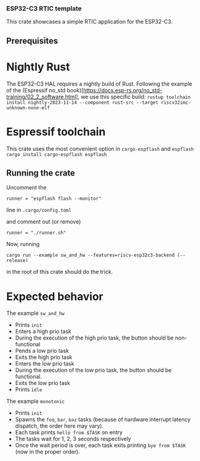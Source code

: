 ### ESP32-C3 RTIC template
This crate showcases a simple RTIC application for the ESP32-C3.

## Prerequisites

# Nightly Rust
The ESP32-C3 HAL requires a nightly build of Rust.
Following the example of the (Espressif no_std book)[https://docs.esp-rs.org/no_std-training/02_2_software.html], we use this specific build:
```rustup toolchain install nightly-2023-11-14 --component rust-src --target riscv32imc-unknown-none-elf```

# Espressif toolchain

This crate uses the most convenient option in ``cargo-espflash`` and ``espflash``
```cargo install cargo-espflash espflash```

## Running the crate

Uncomment the 

```runner = "espflash flash --monitor"```

line in ``.cargo/config.toml``

and comment out (or remove) 

```runner = "./runner.sh"```

Now, running

```cargo run --example sw_and_hw --features=riscv-esp32c3-backend (--release)```

in the root of this crate should do the trick.

# Expected behavior
The example ``sw_and_hw``
- Prints ``init``
- Enters a high prio task
- During the execution of the high prio task, the button should be non-functional
- Pends a low prio task
- Exits the high prio task
- Enters the low prio task
- During the execution of the low prio task, the button should be functional.
- Exits the low prio task
- Prints ``idle``

The example ``monotonic``
- Prints ``init``
- Spawns the ``foo``, ``bar``, ``baz`` tasks (because of hardware interrupt latency dispatch, the order here may vary).
- Each task prints ``hello from $TASK`` on entry
- The tasks wait for 1, 2, 3 seconds respectively
- Once the wait period is over, each task exits printing ``bye from $TASK`` (now in the proper order).
